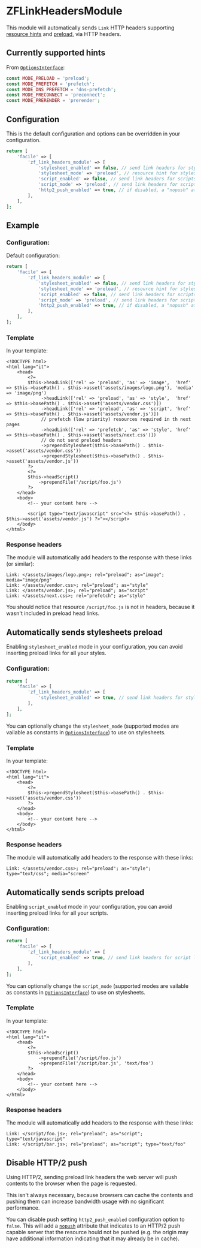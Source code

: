 # ZFLinkHeadersModule

This module will automatically sends `Link` HTTP headers supporting 
[resource hints](https://www.w3.org/TR/resource-hints/)
and [preload](https://www.w3.org/TR/preload/), via HTTP headers.

## Currently supported hints

From [`OptionsInterface`](src/OptionsInterface.php):

```php
const MODE_PRELOAD = 'preload';
const MODE_PREFETCH = 'prefetch';
const MODE_DNS_PREFETCH = 'dns-prefetch';
const MODE_PRECONNECT = 'preconnect';
const MODE_PRERENDER = 'prerender';
```

## Configuration

This is the default configuration and options can be overridden in your configuration.

```php
return [
    'facile' => [
        'zf_link_headers_module' => [
            'stylesheet_enabled' => false, // send link headers for stylesheet links
            'stylesheet_mode' => 'preload', // resource hint for stylesheet links
            'script_enabled' => false, // send link headers for scripts
            'script_mode' => 'preload', // send link headers for scripts
            'http2_push_enabled' => true, // if disabled, a "nopush" attributed will be added to disable HTTP/2 push 
        ],
    ],
];
```


## Example

### Configuration:

Default configuration:

```php
return [
    'facile' => [
        'zf_link_headers_module' => [
            'stylesheet_enabled' => false, // send link headers for stylesheet links
            'stylesheet_mode' => 'preload', // resource hint for stylesheet links
            'script_enabled' => false, // send link headers for scripts
            'script_mode' => 'preload', // send link headers for scripts
            'http2_push_enabled' => true, // if disabled, a "nopush" attributed will be added to disable HTTP/2 push 
        ],
    ],
];
```

### Template

In your template:

```phtml
<!DOCTYPE html>
<html lang="it">
    <head>
        <?= 
        $this->headLink(['rel' => 'preload', 'as' => 'image',  'href' => $this->basePath() . $this->asset('assets/images/logo.png'), 'media' => 'image/png')
             ->headLink(['rel' => 'preload', 'as' => 'style',  'href' => $this->basePath() . $this->asset('assets/vendor.css')])
             ->headLink(['rel' => 'preload', 'as' => 'script', 'href' => $this->basePath() . $this->asset('assets/vendor.js')])
             // prefetch (low priority) resources required in th next pages
             ->headLink(['rel' => 'prefetch', 'as' => 'style', 'href' => $this->basePath() . $this->asset('assets/next.css')])
             // do not send preload headers
             ->prependStylesheet($this->basePath() . $this->asset('assets/vendor.css'))
             ->prependStylesheet($this->basePath() . $this->asset('assets/vendor.js'))
        ?>
        <?=
        $this->headScript()
            ->prependFile('/script/foo.js')
        ?>
    </head>
    <body>
        <!-- your content here -->
   
        <script type="text/javascript" src="<?= $this->basePath() . $this->asset('assets/vendor.js') ?>"></script>
    </body>
</html>
```

### Response headers

The module will automatically add headers to the response with these links (or similar):

```
Link: </assets/images/logo.png>; rel="preload"; as="image"; media="image/png"
Link: </assets/vendor.css>; rel="preload"; as="style"
Link: </assets/vendor.js>; rel="preload"; as="script"
Link: </assets/next.css>; rel="prefetch"; as="style"
```

You should notice that resource `/script/foo.js` is not in headers, because it wasn't
included in preload head links.


## Automatically sends stylesheets preload

Enabling `stylesheet_enabled` mode in your configuration, you can avoid inserting preload links 
for all your styles.
 
### Configuration:

```php
return [
    'facile' => [
        'zf_link_headers_module' => [
            'stylesheet_enabled' => true, // send link headers for stylesheet links 
        ],
    ],
];
```

You can optionally change the `stylesheet_mode`
(supported modes are vailable as constants in [`OptionsInterface`](src/OptionsInterface.php)) 
to use on stylesheets.

### Template

In your template:

```phtml
<!DOCTYPE html>
<html lang="it">
    <head>
        <?= 
        $this->prependStylesheet($this->basePath() . $this->asset('assets/vendor.css'))
        ?>
    </head>
    <body>
        <!-- your content here -->
    </body>
</html>
```

### Response headers

The module will automatically add headers to the response with these links:

```
Link: </assets/vendor.css>; rel="preload"; as="style"; type="text/css"; media="screen"
```


## Automatically sends scripts preload

Enabling `script_enabled` mode in your configuration, you can avoid inserting preload links 
for all your scripts.
 
### Configuration:

```php
return [
    'facile' => [
        'zf_link_headers_module' => [
            'script_enabled' => true, // send link headers for script links 
        ],
    ],
];
```

You can optionally change the `script_mode`
(supported modes are vailable as constants in [`OptionsInterface`](src/OptionsInterface.php)) 
to use on stylesheets.

### Template

In your template:

```phtml
<!DOCTYPE html>
<html lang="it">
    <head>
        <?=
        $this->headScript()
            ->prependFile('/script/foo.js')
            ->prependFile('/script/bar.js', 'text/foo')
        ?>
    </head>
    <body>
        <!-- your content here -->
    </body>
</html>
```

### Response headers

The module will automatically add headers to the response with these links:

```
Link: </script/foo.js>; rel="preload"; as="script"; type="text/javascript"
Link: </script/bar.js>; rel="preload"; as="script"; type="text/foo"
```


## Disable HTTP/2 push

Using HTTP/2, sending preload link headers the web server will push contents to the browser
when the page is requested.

This isn't always necessary, because browsers can cache the contents and pushing them 
can increase bandwidth usage with no significant performance.

You can disable push setting `http2_push_enabled` configuration option to `false`.
This will add a [`nopush`](https://w3c.github.io/preload/#x3-3-server-push-http-2) attribute
that indicates to an HTTP/2 push capable server that the resource hould not be pushed 
(e.g. the origin may have additional information indicating that it may already be in cache).
